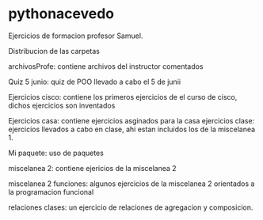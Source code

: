 # pythonacevedo
Ejercicios de formacion profesor Samuel.

Distribucion de las carpetas

archivosProfe: contiene archivos del instructor comentados

Quiz 5 junio: quiz de POO llevado a cabo el 5 de junii


Ejercicios cisco: contiene los primeros ejercicios de el curso de cisco, dichos ejercicios son inventados

Ejercicios casa: contiene ejercicios asginados para la casa
ejercicios clase: ejercicios llevados a cabo en clase, ahi estan incluidos los de la miscelanea 1.

Mi paquete: uso de paquetes 

miscelanea 2: contiene ejericios de la miscelanea 2

miscelanea 2 funciones: algunos ejercicios de la miscelanea 2 orientados a la programacion funcional

relaciones clases: un ejercicio de relaciones de agregacion y composicion.
